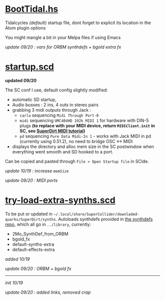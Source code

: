 # [BootTidal.hs](https://raw.githubusercontent.com/pierstu/tidalcycles/master/setup/BootTidal.hs)
Tidalcycles _(default)_ startup file, dont forget to explicit its location in the Atom plugin options 

You might mangle a bit in your Melpa files if using Emacs

_update 09/20 : vars for ORBM synthdefs + bgold extra fx_

# [startup.scd](https://raw.githubusercontent.com/pierstu/tidalcycles/master/setup/startup.scd)

__updated 09/20__

The SC conf I use, default config slightly modified: 
- automatic SD startup, 
- Audio busses : 2 ins, 4 outs in stereo pairs  
- grabbing 3 midi outputs through Jack : 
    - `carla` sequencing `Midi Through Port-0`
    - `midi` sequencing `UMC404HD 192k MIDI 1` for hardware with DIN-5 plugs __(to replace with your MIDI device, return `MIDIClient.init` in SC, see [SuperDirt MIDI tutorial](https://tidalcycles.org/index.php/SuperDirt_MIDI_Tutorial))__
    - `pd` sequencing `Pure Data Midi-In 1` - works with Jack MIDI in pd (currently using 0.51.2), no need to bridge OSC <-> MIDI 
- displays the directory and alloc mem size in the SC postwindow when everything went smooth and SD hooked to a port.

Can be copied and pasted through `File > Open Startup file` in SCIde.

_update 10/19 : increase `memSize`_

_update 09/20 : MIDI ports_

# [try-load-extra-synths.scd](https://raw.githubusercontent.com/pierstu/tidalcycles/master/setup/try-load-extra-synths.scd)
To be put or updated in `~/.local/share/SuperCollider/downladed-quarks/SuperDirt/synths`. Autoloads synthdefs provided in [the synthdefs repo](https://github.com/pierstu/tidalcycles/tree/master/synthdefs), which all go in `../library`, currently:
- 2Mo_SynthDef_from_ORBM
- bgold_fx
- default-synths-extra
- default-effects-extra


_added 10/19_

_update 09/20 : ORBM + bgold fx_

___
_init 10/19_

_update 09/20 : added links, removed crap_
